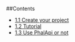 ##Contents
 + [1.1 Create your project](/wikis/en/1.1-create-your-project.html)
 + [1.2 Tutorial](/wikis/en/1.2-tutorial.html)
 + [1.3 Use PhalApi or not](/wikis/en/1.3-use-phaApi-or-not.html)
